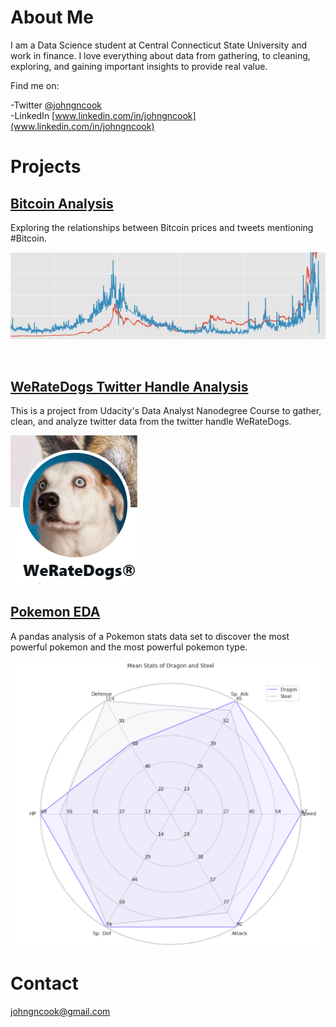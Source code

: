 
# **About Me**
I am a Data Science student at Central Connecticut State University and work in finance. I love everything about data from gathering, to cleaning, exploring, and gaining important insights to provide real value.

Find me on:

-Twitter [@johngncook](https://twitter.com/johngncook)\
-LinkedIn [www.linkedin.com/in/johngncook](www.linkedin.com/in/johngncook)


# **Projects**

## [Bitcoin Analysis](https://github.com/johngncook/Bitcoin-Analysis)

Exploring the relationships between Bitcoin prices and tweets mentioning #Bitcoin.

![](/Images/bitcoin_analysis_image_1.JPG)  

![]()
## [WeRateDogs Twitter Handle Analysis](https://github.com/johngncook/WeRateDogs-Analysis)

This is a project from Udacity's Data Analyst Nanodegree Course to gather, clean, and analyze twitter data from the twitter handle WeRateDogs.

![](/Images/WeRateDogs.PNG)

## [Pokemon EDA](https://github.com/johngncook/pokemon-analysis)

A pandas analysis of a Pokemon stats data set to discover the most powerful pokemon and the most powerful pokemon type.

![](/Images/pokemon_image.PNG)

# **Contact**
johngncook@gmail.com
